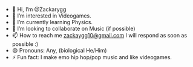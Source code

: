 - 👋 Hi, I’m @Zackarygg
- 👀 I’m interested in Videogames.
- 🌱 I’m currently learning Physics.
- 💞️ I’m looking to collaborate on Music (if possible)
- 📫 How to reach me zackaygg10@gmail.com I will respond as soon as possible :)
- 😄 Pronouns: Any, (biological He/Him)
- ⚡ Fun fact: I make emo hip hop/pop music and like videogames.

<!---
Zackarygg/Zackarygg is a ✨ special ✨ repository because its `README.md` (this file) appears on your GitHub profile.
You can click the Preview link to take a look at your changes.
--->
